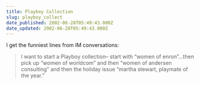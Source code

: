 ```yaml
---
title: Playboy Collection
slug: playboy_collect
date_published: 2002-06-28T05:49:43.000Z
date_updated: 2002-06-28T05:49:43.000Z
---
```


I get the funniest lines from IM conversations:

> I want to start a Playboy collection– start with “women of enron”…then pick up “women of worldcom” and then “women of andersen consulting” and then the holiday issue “martha stewart, playmate of the year.”
